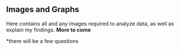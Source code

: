 ## Images and Graphs

Here contains all and any images required to analyze data, as well as explain my findings.
**More to come**

*there will be a few questions